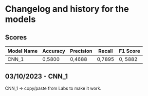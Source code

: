 # Changelog and history for the models

## Scores

| Model Name | Accuracy | Precision | Recall | F1 Score |
| ---------- | -------- | --------- | ------ | -------- |
| CNN_1      | 0,5800   | 0,4688    | 0,7895 | 0, 5882  |

## 03/10/2023 - CNN_1
CNN_1 -> copy/paste from Labs to make it work.
